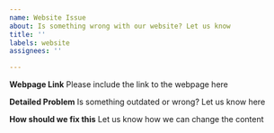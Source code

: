 ```yaml
---
name: Website Issue
about: Is something wrong with our website? Let us know
title: ''
labels: website
assignees: ''

---
```


**Webpage Link**
Please include the link to the webpage here

**Detailed Problem**
Is something outdated or wrong? Let us know here

**How should we fix this**
Let us know how we can change the content
